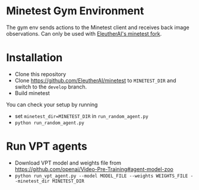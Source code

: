 # Minetest Gym Environment

The gym env sends actions to the Minetest client and receives back image observations.
Can only be used with [EleutherAI's minetest fork](https://github.com/EleutherAI/minetest).

# Installation

- Clone this repository
- Clone https://github.com/EleutherAI/minetest to `MINETEST_DIR` and switch to the `develop` branch.
- Build minetest

You can check your setup by running
- set `minetest_dir=MINETEST_DIR` in `run_random_agent.py`
- `python run_random_agent.py`

# Run VPT agents

- Download VPT model and weights file from https://github.com/openai/Video-Pre-Training#agent-model-zoo
- `python run_vpt_agent.py --model MODEL_FILE --weights WEIGHTS_FILE --minetest_dir MINETEST_DIR`
